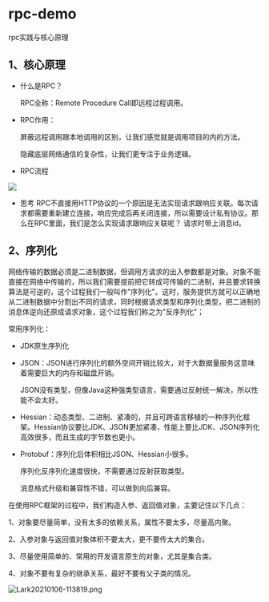 # rpc-demo
rpc实践与核心原理

## 1、核心原理

- 什么是RPC？

  RPC全称：Remote Procedure Call即远程过程调用。

- RPC作用：

  屏蔽远程调用跟本地调用的区别，让我们感觉就是调用项目的内的方法。

  隐藏底层网络通信的复杂性，让我们更专注于业务逻辑。

- RPC流程

    

![ ](C:\Users\janso\Pictures\RPC\RPC调用完整流程图.png)

- 思考
RPC不直接用HTTP协议的一个原因是无法实现请求跟响应关联。每次请求都需要重新建立连接，响应完成后再关闭连接，所以需要设计私有协议。那么在RPC里面，我们是怎么实现请求跟响应关联呢？
请求时带上消息id。

## 2、序列化

网络传输的数据必须是二进制数据，但调用方请求的出入参数都是对象。对象不能直接在网络中传输的，所以我们需要提前把它转成可传输的二进制，并且要求转换算法是可逆的，这个过程我们一般叫作"序列化"。这时，服务提供方就可以正确地从二进制数据中分割出不同的请求，同时根据请求类型和序列化类型，把二进制的消息体逆向还原成请求对象，这个过程我们称之为"反序列化"；

常用序列化：

- JDK原生序列化

- JSON：JSON进行序列化的额外空间开销比较大，对于大数据量服务这意味着需要巨大的内存和磁盘开销。

  ​            JSON没有类型，但像Java这种强类型语言，需要通过反射统一解决，所以性能不会太好。

 - Hessian：动态类型、二进制、紧凑的，并且可跨语言移植的一种序列化框架。Hessian协议要比JDK、JSON更加紧凑，性能上要比JDK、JSON序列化高效很多，而且生成的字节数也更小。

 -  Protobuf：序列化后体积相比JSON、Hessian小很多。

     序列化反序列化速度很快，不需要通过反射获取类型。

    消息格式升级和兼容性不错，可以做到向后兼容。

在使用RPC框架的过程中，我们构造入参、返回值对象，主要记住以下几点：

1、对象要尽量简单，没有太多的依赖关系，属性不要太多，尽量高内聚。

2、入参对象与返回值对象体积不要太大，更不要传太大的集合。

3、尽量使用简单的、常用的开发语言原生的对象，尤其是集合类。

4、对象不要有复杂的继承关系，最好不要有父子类的情况。





![Lark20210106-113819.png](https://s0.lgstatic.com/i/image2/M01/04/B4/CgpVE1_1MSWAQTIAAARy1QowhGA148.png)